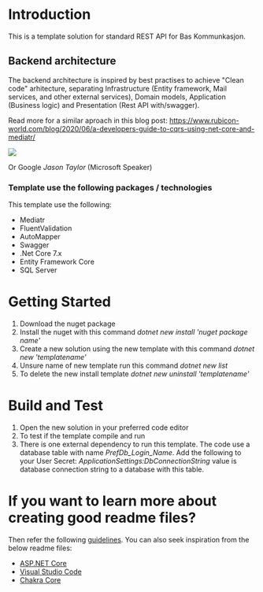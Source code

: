 # Introduction
This is a template solution for standard REST API for Bas Kommunkasjon.

## Backend architecture

The backend architecture is inspired by best practises to achieve "Clean code" arhitecture, separating Infrastructure (Entity framework, Mail services, and other external services), Domain models, Application (Business logic) and Presentation (Rest API with/swagger).

Read more for a similar aproach in this blog post:
https://www.rubicon-world.com/blog/2020/06/a-developers-guide-to-cqrs-using-net-core-and-mediatr/

![](https://images.prismic.io/rubicon-worldcom/de9ec27c-062e-4874-9e92-cc5ea0b6f0a5_clean-architecture-2x.png?auto=compress%2Cformat&w=1400&h=696)

Or Google *Jason Taylor* (Microsoft Speaker)


### Template use the following packages / technologies

This template use the following:
- Mediatr
- FluentValidation
- AutoMapper
- Swagger
- .Net Core 7.x
- Entity Framework Core
- SQL Server



# Getting Started

1. Download the nuget package
2. Install the nuget with this command *dotnet new install 'nuget package name'*
3. Create a new solution using the new template with this command *dotnet new 'templatename'*
4. Unsure name of new template run this command *dotnet new list*
5. To delete the new install template *dotnet new uninstall 'templatename'*

# Build and Test
1. Open the new solution in your preferred code editor
2. To test if the template compile and  run
3. There is one external dependency to run this template. The code use a database table with name *PrefDb_Login_Name*. Add the following to your User Secret: *ApplicationSettings:DbConnectionString* value is database connection string to a database with this table.


# If you want to learn more about creating good readme files?

Then refer the following [guidelines](https://docs.microsoft.com/en-us/azure/devops/repos/git/create-a-readme?view=azure-devops). You can also seek inspiration from the below readme files:
- [ASP.NET Core](https://github.com/aspnet/Home)
- [Visual Studio Code](https://github.com/Microsoft/vscode)
- [Chakra Core](https://github.com/Microsoft/ChakraCore)